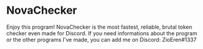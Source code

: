 # NovaChecker

Enjoy this program! NovaChecker is the most fastest, reliable, brutal token checker even made for Discord. If you need informations about the program or the other programs I've made, you can add me on Discord: ZioEren#1337
